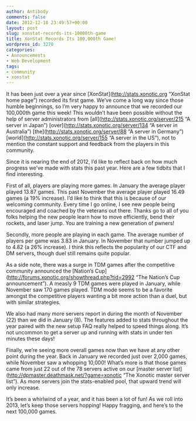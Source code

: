 ```yaml
---
author: Antibody
comments: false
date: 2012-12-18 23:49:57+00:00
layout: post
slug: xonstat-records-its-10000th-game
title: XonStat Records Its 100,000th Game!
wordpress_id: 3270
categories:
- Announcements
- Web Development
tags:
- community
- xonstat
---
```


It has been just over a year since [XonStat](http://stats.xonotic.org “XonStat home page”) recorded its first game. We’ve come a long way since those humble beginnings, so I’m very happy to announce that we recorded our 100,000th game this week! This wouldn’t have been possible without the help of server administrators from [all](http://stats.xonotic.org/server/215 “A server in Japan”) [over](http://stats.xonotic.org/server/134 “A server in Australia”) [the](http://stats.xonotic.org/server/88 “A server in Germany”) [world](http://stats.xonotic.org/server/155 “A server in the US”), not to mention the constant support and feedback from the players in this community. 

Since it is nearing the end of 2012, I’d like to reflect back on how much progress we’ve made with stats this past year. Here are a few tidbits that I find interesting.

First of all, players are playing more games. In January the average player played 13.87 games. This past November the average player played 16.49 games (a 19% increase). I’d like to think that this is because of our welcoming community. Every time I go online, I see new people being encouraged and coached by the veterans out there. Thanks go to all of you folks helping the new people learn how to move efficiently, bend their rockets, and laser jump. You are training a new generation of pwners! 

Secondly, more people are playing in each game. The average number of players per game was 3.83 in January. In November that number jumped up to 4.82 (a 26% increase). I think this reflects the popularity of our CTF and DM servers, though duel still remains quite popular. 

As a side note, there was a surge in TDM games after the competitive community announced the [Nation’s Cup](http://forums.xonotic.org/showthread.php?tid=2992 “The Nation’s Cup announcement”). A measly 9 TDM games were played in January, while November saw 170 games played.  TDM mode seems to be a favorite amongst the competitive players wanting a bit more action than a duel, but with similar strategies.

We also had many more servers report in during the month of November (22) than we did in January (8). The features added to stats throughout the year paired with the new setup FAQ really helped to speed things along. It’s not uncommon to get a server up and running with stats in under ten minutes these days!

Finally, we’re seeing more overall games now than we have at any other point during the year. Back in January we recorded just over 2,000 games, while November saw a whopping 10,000! What’s more is that those games came from just 22 out of the 78 servers active on our [master server list](http://dpmaster.deathmask.net/?game=xonotic  “The Xonotic master server list”).  As more servers join the stats-enabled pool, that upward trend will only increase.

It’s been a whirlwind of a year, and it has been a lot of fun! As we roll into 2013,  let’s keep those servers hopping! Happy fragging, and here’s to the next 100,000 games. 

